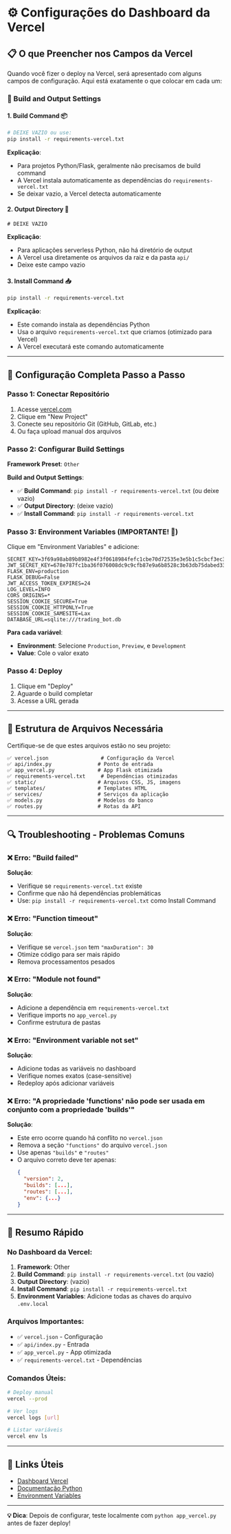 # ⚙️ Configurações do Dashboard da Vercel

## 📋 O que Preencher nos Campos da Vercel

Quando você fizer o deploy na Vercel, será apresentado com alguns campos de configuração. Aqui está exatamente o que colocar em cada um:

### 🔧 Build and Output Settings

#### 1. **Build Command** 📦
```bash
# DEIXE VAZIO ou use:
pip install -r requirements-vercel.txt
```

**Explicação**: 
- Para projetos Python/Flask, geralmente não precisamos de build command
- A Vercel instala automaticamente as dependências do `requirements-vercel.txt`
- Se deixar vazio, a Vercel detecta automaticamente

#### 2. **Output Directory** 📁
```
# DEIXE VAZIO
```

**Explicação**:
- Para aplicações serverless Python, não há diretório de output
- A Vercel usa diretamente os arquivos da raiz e da pasta `api/`
- Deixe este campo vazio

#### 3. **Install Command** 📥
```bash
pip install -r requirements-vercel.txt
```

**Explicação**:
- Este comando instala as dependências Python
- Usa o arquivo `requirements-vercel.txt` que criamos (otimizado para Vercel)
- A Vercel executará este comando automaticamente

---

## 🚀 Configuração Completa Passo a Passo

### Passo 1: Conectar Repositório
1. Acesse [vercel.com](https://vercel.com)
2. Clique em "New Project"
3. Conecte seu repositório Git (GitHub, GitLab, etc.)
4. Ou faça upload manual dos arquivos

### Passo 2: Configurar Build Settings

**Framework Preset**: `Other`

**Build and Output Settings**:
- ✅ **Build Command**: `pip install -r requirements-vercel.txt` (ou deixe vazio)
- ✅ **Output Directory**: (deixe vazio)
- ✅ **Install Command**: `pip install -r requirements-vercel.txt`

### Passo 3: Environment Variables (IMPORTANTE! 🔑)

Clique em "Environment Variables" e adicione:

```
SECRET_KEY=3f69a98ab89b8982e4f3f0618984fefc1cbe70d72535e3e5b1c5cbcf3ec3be09
JWT_SECRET_KEY=678e787fc1ba36f076008dc9c9cfb87e9a6b8528c3b63db75dabed331e92a16dc18c23bc336f5976fadff6814a9a6559d5c2ad5b51ac9e6ebcb87c17d13daa03
FLASK_ENV=production
FLASK_DEBUG=False
JWT_ACCESS_TOKEN_EXPIRES=24
LOG_LEVEL=INFO
CORS_ORIGINS=*
SESSION_COOKIE_SECURE=True
SESSION_COOKIE_HTTPONLY=True
SESSION_COOKIE_SAMESITE=Lax
DATABASE_URL=sqlite:///trading_bot.db
```

**Para cada variável**:
- **Environment**: Selecione `Production`, `Preview`, e `Development`
- **Value**: Cole o valor exato

### Passo 4: Deploy
1. Clique em "Deploy"
2. Aguarde o build completar
3. Acesse a URL gerada

---

## 📁 Estrutura de Arquivos Necessária

Certifique-se de que estes arquivos estão no seu projeto:

```
✅ vercel.json                 # Configuração da Vercel
✅ api/index.py               # Ponto de entrada
✅ app_vercel.py              # App Flask otimizada
✅ requirements-vercel.txt     # Dependências otimizadas
✅ static/                    # Arquivos CSS, JS, imagens
✅ templates/                 # Templates HTML
✅ services/                  # Serviços da aplicação
✅ models.py                  # Modelos do banco
✅ routes.py                  # Rotas da API
```

---

## 🔍 Troubleshooting - Problemas Comuns

### ❌ Erro: "Build failed"
**Solução**:
- Verifique se `requirements-vercel.txt` existe
- Confirme que não há dependências problemáticas
- Use: `pip install -r requirements-vercel.txt` como Install Command

### ❌ Erro: "Function timeout"
**Solução**:
- Verifique se `vercel.json` tem `"maxDuration": 30`
- Otimize código para ser mais rápido
- Remova processamentos pesados

### ❌ Erro: "Module not found"
**Solução**:
- Adicione a dependência em `requirements-vercel.txt`
- Verifique imports no `app_vercel.py`
- Confirme estrutura de pastas

### ❌ Erro: "Environment variable not set"
**Solução**:
- Adicione todas as variáveis no dashboard
- Verifique nomes exatos (case-sensitive)
- Redeploy após adicionar variáveis

### ❌ Erro: "A propriedade 'functions' não pode ser usada em conjunto com a propriedade 'builds'"
**Solução**:
- Este erro ocorre quando há conflito no `vercel.json`
- Remova a seção `"functions"` do arquivo `vercel.json`
- Use apenas `"builds"` e `"routes"`
- O arquivo correto deve ter apenas:
  ```json
  {
    "version": 2,
    "builds": [...],
    "routes": [...],
    "env": {...}
  }
  ```

---

## 🎯 Resumo Rápido

### No Dashboard da Vercel:

1. **Framework**: Other
2. **Build Command**: `pip install -r requirements-vercel.txt` (ou vazio)
3. **Output Directory**: (vazio)
4. **Install Command**: `pip install -r requirements-vercel.txt`
5. **Environment Variables**: Adicione todas as chaves do arquivo `.env.local`

### Arquivos Importantes:
- ✅ `vercel.json` - Configuração
- ✅ `api/index.py` - Entrada
- ✅ `app_vercel.py` - App otimizada
- ✅ `requirements-vercel.txt` - Dependências

### Comandos Úteis:
```bash
# Deploy manual
vercel --prod

# Ver logs
vercel logs [url]

# Listar variáveis
vercel env ls
```

---

## 🔗 Links Úteis

- [Dashboard Vercel](https://vercel.com/dashboard)
- [Documentação Python](https://vercel.com/docs/functions/serverless-functions/runtimes/python)
- [Environment Variables](https://vercel.com/docs/concepts/projects/environment-variables)

---

**💡 Dica**: Depois de configurar, teste localmente com `python app_vercel.py` antes de fazer deploy!
